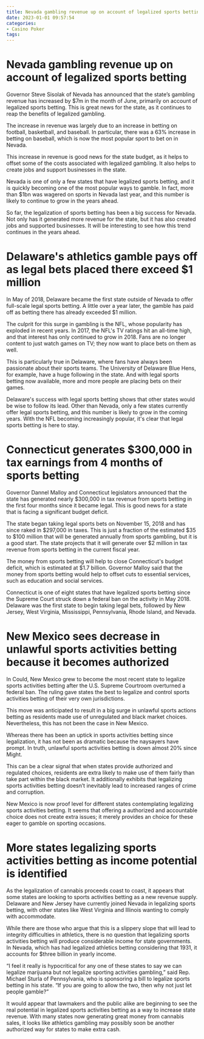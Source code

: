 ```yaml
---
title: Nevada gambling revenue up on account of legalized sports betting
date: 2023-01-01 09:57:54
categories:
- Casino Poker
tags:
---
```



#  Nevada gambling revenue up on account of legalized sports betting

Governor Steve Sisolak of Nevada has announced that the state’s gambling revenue has increased by $7m in the month of June, primarily on account of legalized sports betting. This is great news for the state, as it continues to reap the benefits of legalized gambling.

The increase in revenue was largely due to an increase in betting on football, basketball, and baseball. In particular, there was a 63% increase in betting on baseball, which is now the most popular sport to bet on in Nevada.

This increase in revenue is good news for the state budget, as it helps to offset some of the costs associated with legalized gambling. It also helps to create jobs and support businesses in the state.

Nevada is one of only a few states that have legalized sports betting, and it is quickly becoming one of the most popular ways to gamble. In fact, more than $1bn was wagered on sports in Nevada last year, and this number is likely to continue to grow in the years ahead.

So far, the legalization of sports betting has been a big success for Nevada. Not only has it generated more revenue for the state, but it has also created jobs and supported businesses. It will be interesting to see how this trend continues in the years ahead.

#  Delaware's athletics gamble pays off as legal bets placed there exceed $1 million

In May of 2018, Delaware became the first state outside of Nevada to offer full-scale legal sports betting. A little over a year later, the gamble has paid off as betting there has already exceeded $1 million.

The culprit for this surge in gambling is the NFL, whose popularity has exploded in recent years. In 2017, the NFL's TV ratings hit an all-time high, and that interest has only continued to grow in 2018. Fans are no longer content to just watch games on TV; they now want to place bets on them as well.

This is particularly true in Delaware, where fans have always been passionate about their sports teams. The University of Delaware Blue Hens, for example, have a huge following in the state. And with legal sports betting now available, more and more people are placing bets on their games.

Delaware's success with legal sports betting shows that other states would be wise to follow its lead. Other than Nevada, only a few states currently offer legal sports betting, and this number is likely to grow in the coming years. With the NFL becoming increasingly popular, it's clear that legal sports betting is here to stay.

#  Connecticut generates $300,000 in tax earnings from 4 months of sports betting

Governor Dannel Malloy and Connecticut legislators announced that the state has generated nearly $300,000 in tax revenue from sports betting in the first four months since it became legal. This is good news for a state that is facing a significant budget deficit.

The state began taking legal sports bets on November 15, 2018 and has since raked in $297,000 in taxes. This is just a fraction of the estimated $35 to $100 million that will be generated annually from sports gambling, but it is a good start. The state projects that it will generate over $2 million in tax revenue from sports betting in the current fiscal year.

The money from sports betting will help to close Connecticut's budget deficit, which is estimated at $1.7 billion. Governor Malloy said that the money from sports betting would help to offset cuts to essential services, such as education and social services.

Connecticut is one of eight states that have legalized sports betting since the Supreme Court struck down a federal ban on the activity in May 2018. Delaware was the first state to begin taking legal bets, followed by New Jersey, West Virginia, Mississippi, Pennsylvania, Rhode Island, and Nevada.

#  New Mexico sees decrease in unlawful sports activities betting because it becomes authorized

In Could, New Mexico grew to become the most recent state to legalize sports activities betting after the U.S. Supreme Courtroom overturned a federal ban. The ruling gave states the best to legalize and control sports activities betting of their very own jurisdictions.

This move was anticipated to result in a big surge in unlawful sports actions betting as residents made use of unregulated and black market choices. Nevertheless, this has not been the case in New Mexico.

Whereas there has been an uptick in sports activities betting since legalization, it has not been as dramatic because the naysayers have prompt. In truth, unlawful sports activities betting is down almost 20% since Might.

This can be a clear signal that when states provide authorized and regulated choices, residents are extra likely to make use of them fairly than take part within the black market. It additionally exhibits that legalizing sports activities betting doesn’t inevitably lead to increased ranges of crime and corruption.

New Mexico is now proof level for different states contemplating legalizing sports activities betting. It seems that offering a authorized and accountable choice does not create extra issues; it merely provides an choice for these eager to gamble on sporting occasions.

#  More states legalizing sports activities betting as income potential is identified

As the legalization of cannabis proceeds coast to coast, it appears that some states are looking to sports activities betting as a new revenue supply. Delaware and New Jersey have currently joined Nevada in legalizing sports betting, with other states like West Virginia and Illinois wanting to comply with accommodate.

While there are those who argue that this is a slippery slope that will lead to integrity difficulties in athletics, there is no question that legalizing sports activities betting will produce considerable income for state governments. In Nevada, which has had legalized athletics betting considering that 1931, it accounts for $three billion in yearly income.

“I feel it really is hypocritical for any one of these states to say we can legalize marijuana but not legalize sporting activities gambling,” said Rep. Michael Sturla of Pennsylvania, who is sponsoring a bill to legalize sports betting in his state. “If you are going to allow the two, then why not just let people gamble?”

It would appear that lawmakers and the public alike are beginning to see the real potential in legalized sports activities betting as a way to increase state revenue. With many states now generating great money from cannabis sales, it looks like athletics gambling may possibly soon be another authorized way for states to make extra cash.